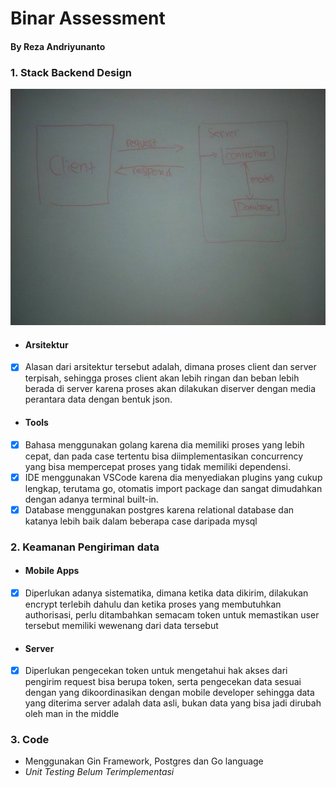 # Binar Assessment
#### By Reza Andriyunanto
### 1. Stack Backend Design
![Stack Backend Design](https://raw.githubusercontent.com/rezandry/binarassessment/master/image/Arc.jpg)
* #### Arsitektur 
* [x] Alasan dari arsitektur tersebut adalah, dimana proses client dan server terpisah, sehingga proses client akan lebih ringan dan beban lebih berada di server karena proses akan dilakukan diserver dengan media perantara data dengan bentuk json.
* #### Tools
* [x] Bahasa menggunakan golang karena dia memiliki proses yang lebih cepat, dan pada case tertentu bisa diimplementasikan concurrency yang bisa mempercepat proses yang tidak memiliki dependensi.
* [x] IDE menggunakan VSCode karena dia menyediakan plugins yang cukup lengkap, terutama go, otomatis import package dan sangat dimudahkan dengan adanya terminal built-in.
* [x] Database menggunakan postgres karena relational database dan katanya lebih baik dalam beberapa case daripada mysql

### 2. Keamanan Pengiriman data
* #### Mobile Apps
* [x] Diperlukan adanya sistematika, dimana ketika data dikirim, dilakukan encrypt terlebih dahulu dan ketika proses yang membutuhkan authorisasi, perlu ditambahkan semacam token untuk memastikan user tersebut memiliki wewenang dari data tersebut
* #### Server
* [x] Diperlukan pengecekan token untuk mengetahui hak akses dari pengirim request bisa berupa token, serta pengecekan data sesuai dengan yang dikoordinasikan dengan mobile developer sehingga data yang diterima server adalah data asli, bukan data yang bisa jadi dirubah oleh man in the middle

### 3. Code
* Menggunakan Gin Framework, Postgres dan Go language
* _Unit Testing Belum Terimplementasi_
